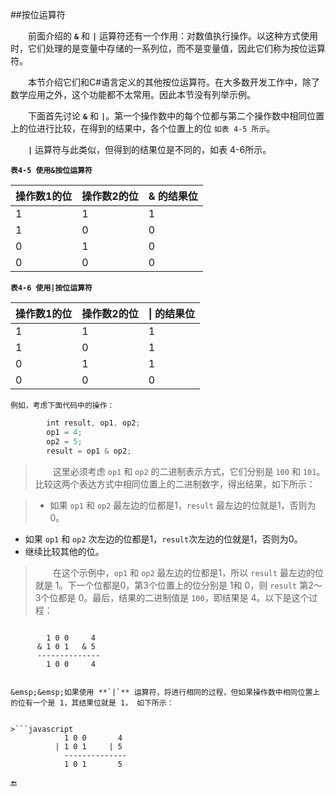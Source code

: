 ##按位运算符

&emsp;&emsp;前面介绍的 **`&`** 和 **`|`** 运算符还有一个作用：对数值执行操作。以这种方式使用时，它们处理的是变量中存储的一系列位，而不是变量值，因此它们称为按位运算符。

&emsp;&emsp;本节介绍它们和C#语言定义的其他按位运算符。在大多数开发工作中，除了数学应用之外，这个功能都不太常用。因此本节没有列举示例。

&emsp;&emsp;下面首先讨论 **`&`** 和 **`|`**。第一个操作数中的每个位都与第二个操作数中相同位置上的位进行比较，在得到的结果中，各个位置上的位 `如表 4-5 所示`。

&emsp;&emsp;**`|`** 运算符与此类似，但得到的结果位是不同的，如表 4-6所示。

**`表4-5 使用&按位运算符`**

| 操作数1的位 | 操作数2的位 | & 的结果位 |
|-|-|-|
| 1 | 1 | 1 |
| 1 | 0 | 0 |
| 0 | 1 | 0 |
| 0 | 0 | 0 |

**`表4-6 使用|按位运算符`**

| 操作数1的位 | 操作数2的位 | \| 的结果位 |
|-|-|-|
| 1 | 1 | 1 |
| 1 | 0 | 1 |
| 0 | 1 | 1 |
| 0 | 0 | 0 |

    例如，考虑下面代码中的操作：

```javascript
        int result, op1, op2;
        op1 = 4;
        op2 = 5;
        result = op1 & op2;
```

>&emsp;&emsp;这里必须考虑 `op1` 和 `op2` 的二进制表示方式，它们分别是 `100` 和 `101`。比较这两个表达方式中相同位置上的二进制数字，得出结果，如下所示：

>* 如果 `op1` 和 `op2` 最左边的位都是1，`result` 最左边的位就是1，否则为0。
* 如果 `op1` 和 `op2` 次左边的位都是1，`result`次左边的位就是1，否则为0。
* 继续比较其他的位。

>&emsp;&emsp;在这个示例中，`op1` 和 `op2` 最左边的位都是1，所以 `result` 最左边的位就是 1。下一个位都是0，第3个位置上的位分别是 1和 0，则 `result` 第2～3个位都是 0。最后，结果的二进制值是 `100`，即结果是 4。以下是这个过程：

>```javascript
            1 0 0     4
          & 1 0 1   & 5
          --------------
            1 0 0     4
```

&emsp;&emsp;如果使用 **`|`** 运算符，将进行相同的过程，但如果操作数中相同位置上的位有一个是 1，其结果位就是 1， 如下所示：


>```javascript
            1 0 0       4
          | 1 0 1     | 5
            --------------
            1 0 1       5
```





🔚